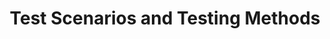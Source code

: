 ---
id: test-scenarios-methods
title: Test Scenarios and Testing Methods
sidebar_label: Test Scenarios and Methods
slug: /testing-and-debugging/test-scenarios-methods
---